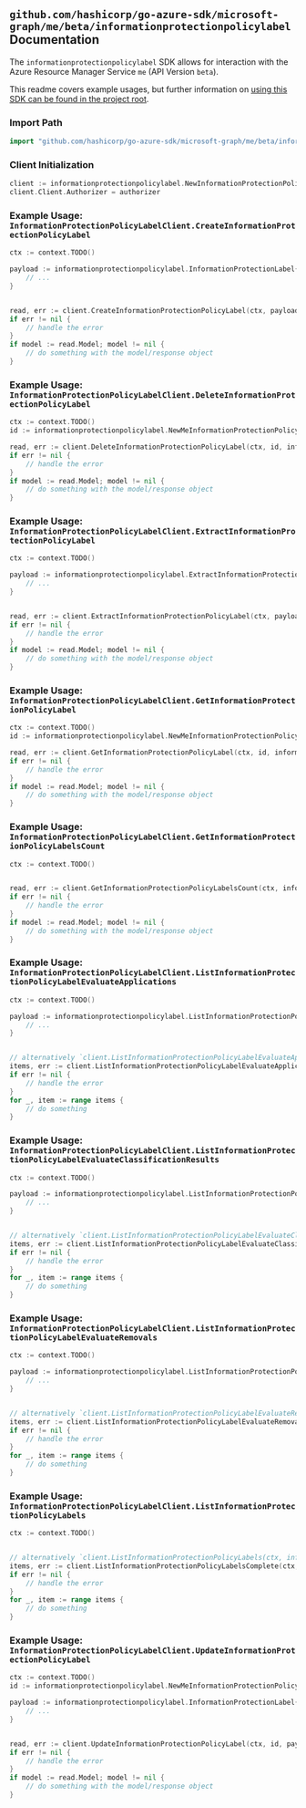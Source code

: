 
## `github.com/hashicorp/go-azure-sdk/microsoft-graph/me/beta/informationprotectionpolicylabel` Documentation

The `informationprotectionpolicylabel` SDK allows for interaction with the Azure Resource Manager Service `me` (API Version `beta`).

This readme covers example usages, but further information on [using this SDK can be found in the project root](https://github.com/hashicorp/go-azure-sdk/tree/main/docs).

### Import Path

```go
import "github.com/hashicorp/go-azure-sdk/microsoft-graph/me/beta/informationprotectionpolicylabel"
```


### Client Initialization

```go
client := informationprotectionpolicylabel.NewInformationProtectionPolicyLabelClientWithBaseURI("https://management.azure.com")
client.Client.Authorizer = authorizer
```


### Example Usage: `InformationProtectionPolicyLabelClient.CreateInformationProtectionPolicyLabel`

```go
ctx := context.TODO()

payload := informationprotectionpolicylabel.InformationProtectionLabel{
	// ...
}


read, err := client.CreateInformationProtectionPolicyLabel(ctx, payload)
if err != nil {
	// handle the error
}
if model := read.Model; model != nil {
	// do something with the model/response object
}
```


### Example Usage: `InformationProtectionPolicyLabelClient.DeleteInformationProtectionPolicyLabel`

```go
ctx := context.TODO()
id := informationprotectionpolicylabel.NewMeInformationProtectionPolicyLabelID("informationProtectionLabelIdValue")

read, err := client.DeleteInformationProtectionPolicyLabel(ctx, id, informationprotectionpolicylabel.DefaultDeleteInformationProtectionPolicyLabelOperationOptions())
if err != nil {
	// handle the error
}
if model := read.Model; model != nil {
	// do something with the model/response object
}
```


### Example Usage: `InformationProtectionPolicyLabelClient.ExtractInformationProtectionPolicyLabel`

```go
ctx := context.TODO()

payload := informationprotectionpolicylabel.ExtractInformationProtectionPolicyLabelRequest{
	// ...
}


read, err := client.ExtractInformationProtectionPolicyLabel(ctx, payload)
if err != nil {
	// handle the error
}
if model := read.Model; model != nil {
	// do something with the model/response object
}
```


### Example Usage: `InformationProtectionPolicyLabelClient.GetInformationProtectionPolicyLabel`

```go
ctx := context.TODO()
id := informationprotectionpolicylabel.NewMeInformationProtectionPolicyLabelID("informationProtectionLabelIdValue")

read, err := client.GetInformationProtectionPolicyLabel(ctx, id, informationprotectionpolicylabel.DefaultGetInformationProtectionPolicyLabelOperationOptions())
if err != nil {
	// handle the error
}
if model := read.Model; model != nil {
	// do something with the model/response object
}
```


### Example Usage: `InformationProtectionPolicyLabelClient.GetInformationProtectionPolicyLabelsCount`

```go
ctx := context.TODO()


read, err := client.GetInformationProtectionPolicyLabelsCount(ctx, informationprotectionpolicylabel.DefaultGetInformationProtectionPolicyLabelsCountOperationOptions())
if err != nil {
	// handle the error
}
if model := read.Model; model != nil {
	// do something with the model/response object
}
```


### Example Usage: `InformationProtectionPolicyLabelClient.ListInformationProtectionPolicyLabelEvaluateApplications`

```go
ctx := context.TODO()

payload := informationprotectionpolicylabel.ListInformationProtectionPolicyLabelEvaluateApplicationsRequest{
	// ...
}


// alternatively `client.ListInformationProtectionPolicyLabelEvaluateApplications(ctx, payload, informationprotectionpolicylabel.DefaultListInformationProtectionPolicyLabelEvaluateApplicationsOperationOptions())` can be used to do batched pagination
items, err := client.ListInformationProtectionPolicyLabelEvaluateApplicationsComplete(ctx, payload, informationprotectionpolicylabel.DefaultListInformationProtectionPolicyLabelEvaluateApplicationsOperationOptions())
if err != nil {
	// handle the error
}
for _, item := range items {
	// do something
}
```


### Example Usage: `InformationProtectionPolicyLabelClient.ListInformationProtectionPolicyLabelEvaluateClassificationResults`

```go
ctx := context.TODO()

payload := informationprotectionpolicylabel.ListInformationProtectionPolicyLabelEvaluateClassificationResultsRequest{
	// ...
}


// alternatively `client.ListInformationProtectionPolicyLabelEvaluateClassificationResults(ctx, payload, informationprotectionpolicylabel.DefaultListInformationProtectionPolicyLabelEvaluateClassificationResultsOperationOptions())` can be used to do batched pagination
items, err := client.ListInformationProtectionPolicyLabelEvaluateClassificationResultsComplete(ctx, payload, informationprotectionpolicylabel.DefaultListInformationProtectionPolicyLabelEvaluateClassificationResultsOperationOptions())
if err != nil {
	// handle the error
}
for _, item := range items {
	// do something
}
```


### Example Usage: `InformationProtectionPolicyLabelClient.ListInformationProtectionPolicyLabelEvaluateRemovals`

```go
ctx := context.TODO()

payload := informationprotectionpolicylabel.ListInformationProtectionPolicyLabelEvaluateRemovalsRequest{
	// ...
}


// alternatively `client.ListInformationProtectionPolicyLabelEvaluateRemovals(ctx, payload, informationprotectionpolicylabel.DefaultListInformationProtectionPolicyLabelEvaluateRemovalsOperationOptions())` can be used to do batched pagination
items, err := client.ListInformationProtectionPolicyLabelEvaluateRemovalsComplete(ctx, payload, informationprotectionpolicylabel.DefaultListInformationProtectionPolicyLabelEvaluateRemovalsOperationOptions())
if err != nil {
	// handle the error
}
for _, item := range items {
	// do something
}
```


### Example Usage: `InformationProtectionPolicyLabelClient.ListInformationProtectionPolicyLabels`

```go
ctx := context.TODO()


// alternatively `client.ListInformationProtectionPolicyLabels(ctx, informationprotectionpolicylabel.DefaultListInformationProtectionPolicyLabelsOperationOptions())` can be used to do batched pagination
items, err := client.ListInformationProtectionPolicyLabelsComplete(ctx, informationprotectionpolicylabel.DefaultListInformationProtectionPolicyLabelsOperationOptions())
if err != nil {
	// handle the error
}
for _, item := range items {
	// do something
}
```


### Example Usage: `InformationProtectionPolicyLabelClient.UpdateInformationProtectionPolicyLabel`

```go
ctx := context.TODO()
id := informationprotectionpolicylabel.NewMeInformationProtectionPolicyLabelID("informationProtectionLabelIdValue")

payload := informationprotectionpolicylabel.InformationProtectionLabel{
	// ...
}


read, err := client.UpdateInformationProtectionPolicyLabel(ctx, id, payload)
if err != nil {
	// handle the error
}
if model := read.Model; model != nil {
	// do something with the model/response object
}
```
